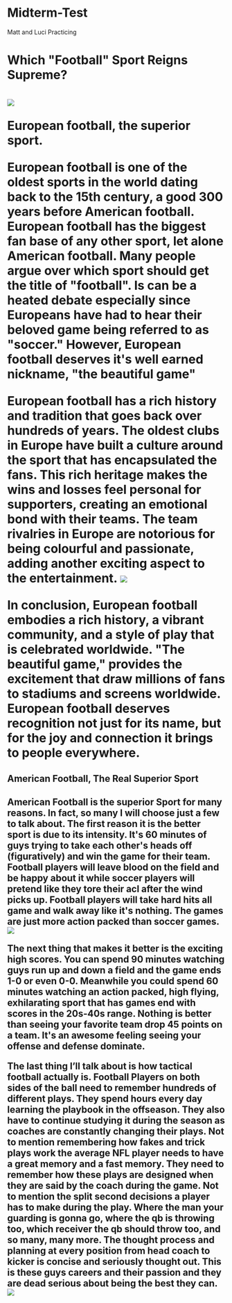 # Midterm-Test
Matt and Luci Practicing

<h1>Which "Football" Sport Reigns Supreme?<h1>
 
 
<img src="./images/liverpool.png"/>

European football, the superior sport.

European football is one of the oldest sports in the world dating back to the 15th century, a good 300 years before American football. European football has the biggest fan base of any other sport, let alone American football. Many people argue over which sport should get the title of "football". Is can be a heated debate especially since Europeans have had to hear their beloved game being referred to as "soccer." However, European football deserves it's well earned nickname, "the beautiful game" 

European football has a rich history and tradition that goes back over hundreds of years. The oldest clubs in Europe have built a culture around the sport that has encapsulated the fans. This rich heritage makes the wins and losses feel personal for supporters, creating an emotional bond with their teams. The team rivalries in Europe are notorious for being colourful and passionate, adding another exciting aspect to the entertainment. 
<img src="./images/fffff.png"/>

In conclusion, European football embodies a rich history, a vibrant community, and a style of play that is celebrated worldwide. "The beautiful game," provides the excitement that draw millions of fans to stadiums and screens worldwide. European football deserves recognition not just for its name, but for the joy and connection it brings to people everywhere.



<h2>American Football, The Real Superior Sport<h2>

American Football is the superior Sport for many reasons. In fact, so many I will choose just a few to talk about. The first reason it is the better sport is due to its intensity. It's 60 minutes of guys trying to take each other's heads off (figuratively) and win the game for their team. Football players will leave blood on the field and be happy about it while soccer players will pretend like they tore their acl after the wind picks up. Football players will take hard hits all game and walk away like it's nothing. The games are just more action packed than soccer games. 
<img src="./images/Kam_Chancellor_Hit.jpg"/>

The next thing that makes it better is the exciting high scores. You can spend 90 minutes watching guys run up and down a field and the game ends 1-0 or even 0-0. Meanwhile you could spend 60 minutes watching an action packed, high flying, exhilarating sport that has games end with scores in the 20s-40s range. Nothing is better than seeing your favorite team drop 45 points on a team. It's an awesome feeling seeing your offense and defense dominate.

The last thing I’ll talk about is how tactical football actually is. Football Players on both sides of the ball need to remember hundreds of different plays. They spend hours every day learning the playbook in the offseason. They also have to continue studying it during the season as coaches are constantly changing their plays. Not to mention remembering how fakes and trick plays work the average NFL player needs to have a great memory and a fast memory. They need to remember how these plays are designed when they are said by the coach during the game. Not to mention the split second decisions a player has to make during the play. Where the man your guarding is gonna go, where the qb is throwing too, which receiver the qb should throw too, and so many, many more. The thought process and planning at every position from head coach to kicker is concise and seriously thought out. This is these guys careers and their passion and they are dead serious about being the best they can.
<img src="./images/NFL_Plays.jpg"/>
